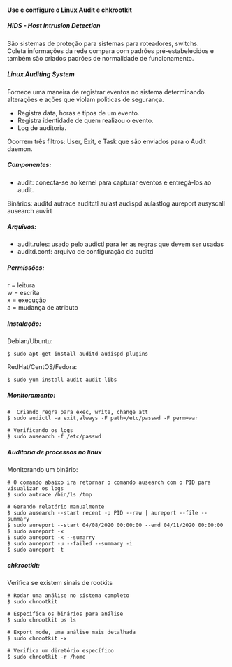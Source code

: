 #### Use e configure o Linux Audit e chkrootkit

##### HIDS - Host Intrusion Detection

<p>
São sistemas de proteção para sistemas para roteadores, switchs.<br />
Coleta informações da rede compara com padrões pré-estabelecidos e também são criados padrões de normalidade de funcionamento.<br />
</p>

##### Linux Auditing System
Fornece uma maneira de registrar eventos no sistema determinando alterações e ações que violam politicas de segurança.
- Registra data, horas e tipos de um evento.
- Registra identidade de quem realizou o evento.
- Log de auditoria.

Ocorrem três filtros: User, Exit, e Task que são enviados para o Audit daemon.

##### Componentes:
- audit: conecta-se ao kernel para capturar eventos e entregá-los ao audit.

Binários:
auditd		autrace
auditctl	aulast
audispd		aulastlog
aureport	ausyscall
ausearch	auvirt

##### Arquivos:

- audit.rules: usado pelo audictl para ler as regras que devem ser usadas
- auditd.conf: arquivo de configuração do auditd

##### Permissões:
<p>
r = leitura <br />
w = escrita <br />
x = execução <br />
a = mudança de atributo
</p>

##### Instalação:

Debian/Ubuntu:

```
$ sudo apt-get install auditd audispd-plugins
```
RedHat/CentOS/Fedora:
```
$ sudo yum install audit audit-libs
```

##### Monitoramento:

```
#  Criando regra para exec, write, change att
$ sudo audictl -a exit,always -F path=/etc/passwd -F perm=war

# Verificando os logs
$ sudo ausearch -f /etc/passwd
```

##### Auditoria de processos no linux

Monitorando um binário:
```
# O comando abaixo ira retornar o comando ausearch com o PID para visualizar os logs
$ sudo autrace /bin/ls /tmp

# Gerando relatório manualmente
$ sudo ausearch --start recent -p PID --raw | aureport --file --summary
$ sudo aureport --start 04/08/2020 00:00:00 --end 04/11/2020 00:00:00
$ sudo aureport -x
$ sudo aureport -x --sumarry
$ sudo aureport -u --failed --summary -i
$ sudo aureport -t
```

##### chkrootkit:

Verifica se existem sinais de rootkits

```
# Rodar uma análise no sistema completo
$ sudo chrootkit

# Especifica os binários para análise
$ sudo chrootkit ps ls

# Export mode, uma análise mais detalhada
$ sudo chrootkit -x

# Verifica um diretório específico
$ sudo chrootkit -r /home
```
